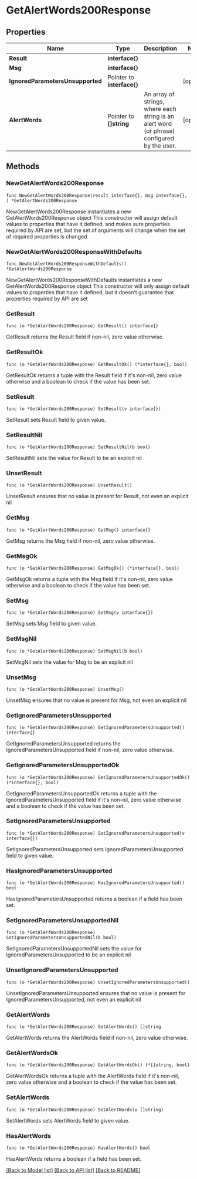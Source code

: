 # GetAlertWords200Response

## Properties

Name | Type | Description | Notes
------------ | ------------- | ------------- | -------------
**Result** | **interface{}** |  | 
**Msg** | **interface{}** |  | 
**IgnoredParametersUnsupported** | Pointer to **interface{}** |  | [optional] 
**AlertWords** | Pointer to **[]string** | An array of strings, where each string is an alert word (or phrase) configured by the user.  | [optional] 

## Methods

### NewGetAlertWords200Response

`func NewGetAlertWords200Response(result interface{}, msg interface{}, ) *GetAlertWords200Response`

NewGetAlertWords200Response instantiates a new GetAlertWords200Response object
This constructor will assign default values to properties that have it defined,
and makes sure properties required by API are set, but the set of arguments
will change when the set of required properties is changed

### NewGetAlertWords200ResponseWithDefaults

`func NewGetAlertWords200ResponseWithDefaults() *GetAlertWords200Response`

NewGetAlertWords200ResponseWithDefaults instantiates a new GetAlertWords200Response object
This constructor will only assign default values to properties that have it defined,
but it doesn't guarantee that properties required by API are set

### GetResult

`func (o *GetAlertWords200Response) GetResult() interface{}`

GetResult returns the Result field if non-nil, zero value otherwise.

### GetResultOk

`func (o *GetAlertWords200Response) GetResultOk() (*interface{}, bool)`

GetResultOk returns a tuple with the Result field if it's non-nil, zero value otherwise
and a boolean to check if the value has been set.

### SetResult

`func (o *GetAlertWords200Response) SetResult(v interface{})`

SetResult sets Result field to given value.


### SetResultNil

`func (o *GetAlertWords200Response) SetResultNil(b bool)`

 SetResultNil sets the value for Result to be an explicit nil

### UnsetResult
`func (o *GetAlertWords200Response) UnsetResult()`

UnsetResult ensures that no value is present for Result, not even an explicit nil
### GetMsg

`func (o *GetAlertWords200Response) GetMsg() interface{}`

GetMsg returns the Msg field if non-nil, zero value otherwise.

### GetMsgOk

`func (o *GetAlertWords200Response) GetMsgOk() (*interface{}, bool)`

GetMsgOk returns a tuple with the Msg field if it's non-nil, zero value otherwise
and a boolean to check if the value has been set.

### SetMsg

`func (o *GetAlertWords200Response) SetMsg(v interface{})`

SetMsg sets Msg field to given value.


### SetMsgNil

`func (o *GetAlertWords200Response) SetMsgNil(b bool)`

 SetMsgNil sets the value for Msg to be an explicit nil

### UnsetMsg
`func (o *GetAlertWords200Response) UnsetMsg()`

UnsetMsg ensures that no value is present for Msg, not even an explicit nil
### GetIgnoredParametersUnsupported

`func (o *GetAlertWords200Response) GetIgnoredParametersUnsupported() interface{}`

GetIgnoredParametersUnsupported returns the IgnoredParametersUnsupported field if non-nil, zero value otherwise.

### GetIgnoredParametersUnsupportedOk

`func (o *GetAlertWords200Response) GetIgnoredParametersUnsupportedOk() (*interface{}, bool)`

GetIgnoredParametersUnsupportedOk returns a tuple with the IgnoredParametersUnsupported field if it's non-nil, zero value otherwise
and a boolean to check if the value has been set.

### SetIgnoredParametersUnsupported

`func (o *GetAlertWords200Response) SetIgnoredParametersUnsupported(v interface{})`

SetIgnoredParametersUnsupported sets IgnoredParametersUnsupported field to given value.

### HasIgnoredParametersUnsupported

`func (o *GetAlertWords200Response) HasIgnoredParametersUnsupported() bool`

HasIgnoredParametersUnsupported returns a boolean if a field has been set.

### SetIgnoredParametersUnsupportedNil

`func (o *GetAlertWords200Response) SetIgnoredParametersUnsupportedNil(b bool)`

 SetIgnoredParametersUnsupportedNil sets the value for IgnoredParametersUnsupported to be an explicit nil

### UnsetIgnoredParametersUnsupported
`func (o *GetAlertWords200Response) UnsetIgnoredParametersUnsupported()`

UnsetIgnoredParametersUnsupported ensures that no value is present for IgnoredParametersUnsupported, not even an explicit nil
### GetAlertWords

`func (o *GetAlertWords200Response) GetAlertWords() []string`

GetAlertWords returns the AlertWords field if non-nil, zero value otherwise.

### GetAlertWordsOk

`func (o *GetAlertWords200Response) GetAlertWordsOk() (*[]string, bool)`

GetAlertWordsOk returns a tuple with the AlertWords field if it's non-nil, zero value otherwise
and a boolean to check if the value has been set.

### SetAlertWords

`func (o *GetAlertWords200Response) SetAlertWords(v []string)`

SetAlertWords sets AlertWords field to given value.

### HasAlertWords

`func (o *GetAlertWords200Response) HasAlertWords() bool`

HasAlertWords returns a boolean if a field has been set.


[[Back to Model list]](../README.md#documentation-for-models) [[Back to API list]](../README.md#documentation-for-api-endpoints) [[Back to README]](../README.md)


